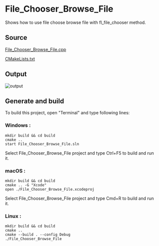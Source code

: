 # File_Chooser_Browse_File

Shows how to use file choose browse file with fl_file_chooser method.

## Source

[File_Chooser_Browse_File.cpp](File_Chooser_Browse_File.cpp)

[CMakeLists.txt](CMakeLists.txt)

## Output

![output](../../../docs/Pictures/Examples/File_Chooser_Browse_File.png)

## Generate and build

To build this project, open "Terminal" and type following lines:

### Windows :

``` shell
mkdir build && cd build
cmake .. 
start File_Chooser_Browse_File.sln
```

Select File_Chooser_Browse_File project and type Ctrl+F5 to build and run it.

### macOS :

``` shell
mkdir build && cd build
cmake .. -G "Xcode"
open ./File_Chooser_Browse_File.xcodeproj
```

Select File_Chooser_Browse_File project and type Cmd+R to build and run it.

### Linux :

``` shell
mkdir build && cd build
cmake .. 
cmake --build . --config Debug
./File_Chooser_Browse_File
```
